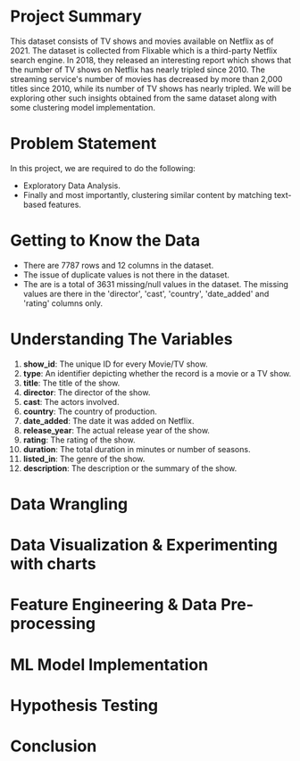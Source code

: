 <h1> Project Summary </h1>

This dataset consists of TV shows and movies available on Netflix as of 2021. The dataset is collected from Flixable which is a third-party Netflix search engine. In 2018, they released an interesting report which shows that the number of TV shows on Netflix has nearly tripled since 2010. The streaming service's number of movies has decreased by more than 2,000 titles since 2010, while its number of TV shows has nearly tripled. We will be exploring other such insights obtained from the same dataset along with some clustering model implementation.


<h1> Problem Statement </h1>

In this project, we are required to do the following:
* Exploratory Data Analysis.
* Finally and most importantly, clustering similar content by matching text-based features.


<h1> Getting to Know the Data </h1>

* There are 7787 rows and 12 columns in the dataset.
* The issue of duplicate values is not there in the dataset.
* The are is a total of 3631 missing/null values in the dataset. The missing values are there in the 'director', 'cast', 'country', 'date_added' and 'rating' columns only.


<h1> Understanding The Variables </h1>

1. **show_id**: The unique ID for every Movie/TV show.
2. **type**: An identifier depicting whether the record is a movie or a TV show.
3. **title**: The title of the show.
4. **director**: The director of the show.
5. **cast**: The actors involved.
6. **country**: The country of production.
7. **date_added**: The date it was added on Netflix.
8. **release_year**: The actual release year of the show.
9. **rating**: The rating of the show.
10. **duration**: The total duration in minutes or number of seasons.
11. **listed_in**: The genre of the show.
12. **description**: The description or the summary of the show.


<h1> Data Wrangling </h1>



<h1> Data Visualization & Experimenting with charts </h1>



<h1> Feature Engineering & Data Pre-processing </h1>



<h1> ML Model Implementation </h1>



<h1> Hypothesis Testing </h1>




<h1> Conclusion </h1>
